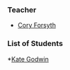 ### Teacher

 * [Cory Forsyth](http://github.com/bantic)

### List of Students

  *[Kate Godwin](https://github.com/ohmygodwin)
